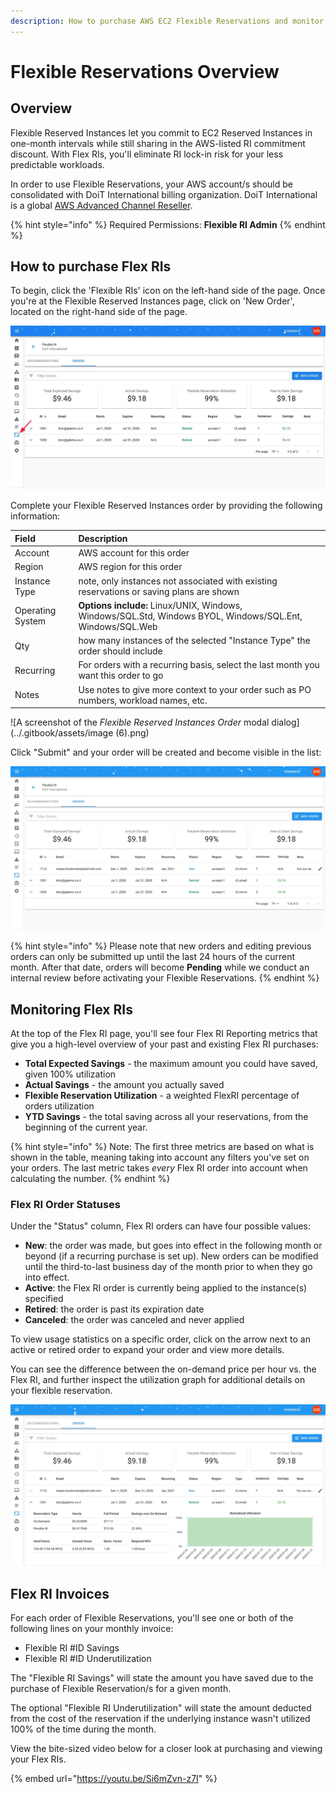 ```yaml
---
description: How to purchase AWS EC2 Flexible Reservations and monitor their utilization
---
```


# Flexible Reservations Overview

## Overview

Flexible Reserved Instances let you commit to EC2 Reserved Instances in one-month intervals while still sharing in the AWS-listed RI commitment discount. With Flex RIs, you'll eliminate RI lock-in risk for your less predictable workloads.

In order to use Flexible Reservations, your AWS account/s should be consolidated with DoiT International billing organization. DoiT International is a global [AWS Advanced Channel Reseller](https://partners.amazonaws.com/partners/001E000001HPlIAIA1/).

{% hint style="info" %}
Required Permissions: **Flexible RI Admin**
{% endhint %}

## How to purchase Flex RIs

To begin, click the 'Flexible RIs' icon on the left-hand side of the page. Once you're at the Flexible Reserved Instances page, click on 'New Order', located on the right-hand side of the page.

![A screenshot showing the location of the _New Order_ menu item](../.gitbook/assets/cleanshot-2020-11-26-at-10.42.36.jpg)

Complete your Flexible Reserved Instances order by providing the following information:

| Field            | Description                                                                                               |
| :--------------- | :-------------------------------------------------------------------------------------------------------- |
| Account          | AWS account for this order                                                                                |
| Region           | AWS region for this order                                                                                 |
| Instance Type    | note, only instances not associated with existing reservations or saving plans are shown                  |
| Operating System | **Options include:** Linux/UNIX, Windows, Windows/SQL.Std, Windows BYOL, Windows/SQL.Ent, Windows/SQL.Web |
| Qty              | how many instances of the selected "Instance Type" the order should include                               |
| Recurring        | For orders with a recurring basis, select the last month you want this order to go                        |
| Notes            | Use notes to give more context to your order such as PO numbers, workload names, etc.                     |

![A screenshot of the _Flexible Reserved Instances Order_ modal dialog](../.gitbook/assets/image (6).png)

Click "Submit" and your order will be created and become visible in the list:

![A screenshot showing your new order](../.gitbook/assets/flex-ri-order-success.jpg)

{% hint style="info" %}
Please note that new orders and editing previous orders can only be submitted up until the last 24 hours of the current month. After that date, orders will become **Pending** while we conduct an internal review before activating your Flexible Reservations.
{% endhint %}

## Monitoring Flex RIs

At the top of the Flex RI page, you'll see four Flex RI Reporting metrics that give you a high-level overview of your past and existing Flex RI purchases:

* **Total Expected Savings** - the maximum amount you could have saved, given 100% utilization
* **Actual Savings** - the amount you actually saved
* **Flexible Reservation Utilization** - a weighted FlexRI percentage of orders utilization
* **YTD Savings** - the total saving across all your reservations, from the beginning of the current year.

{% hint style="info" %}
Note: The first three metrics are based on what is shown in the table, meaning taking into account any filters you've set on your orders. The last metric takes _every_ Flex RI order into account when calculating the number.
{% endhint %}

### Flex RI Order Statuses

Under the "Status" column, Flex RI orders can have four possible values:

* **New**: the order was made, but goes into effect in the following month or beyond \(if a recurring purchase is set up\). New orders can be modified until the third-to-last business day of the month prior to when they go into effect.
* **Active**: the Flex RI order is currently being applied to the instance\(s\) specified
* **Retired**: the order is past its expiration date
* **Canceled**: the order was canceled and never applied

To view usage statistics on a specific order, click on the arrow next to an active or retired order to expand your order and view more details.

You can see the difference between the on-demand price per hour vs. the Flex RI, and further inspect the utilization graph for additional details on your flexible reservation.

![A screenshot showing an example utilization graph](../.gitbook/assets/view-flex-ri-order.jpg)

## Flex RI Invoices

For each order of Flexible Reservations, you'll see one or both of the following lines on your monthly invoice:

* Flexible RI \#ID Savings
* Flexible RI \#ID Underutilization

The "Flexible RI Savings" will state the amount you have saved due to the purchase of Flexible Reservation/s for a given month.

The optional "Flexible RI Underutilization" will state the amount deducted from the cost of the reservation if the underlying instance wasn't utilized 100% of the time during the month.

View the bite-sized video below for a closer look at purchasing and viewing your Flex RIs.

{% embed url="https://youtu.be/Si6mZvn-z7I" %}
